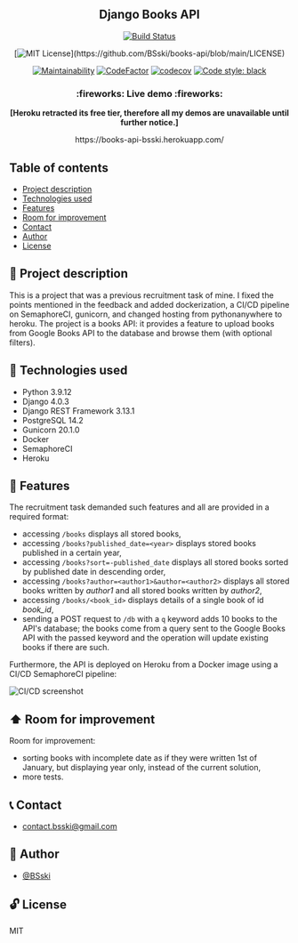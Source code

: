 <p align="center">
  <h2 align="center">Django Books API</h2>
</p>


<div markdown="1" align="center">

[![Build Status](https://bsski.semaphoreci.com/badges/books-api/branches/main.svg?style=shields&key=bbf61a13-a31b-4766-99d2-8a8817119f9a)](https://bsski.semaphoreci.com/projects/books-api)
<!-- [![Demo Uptime](https://img.shields.io/uptimerobot/ratio/7/m791716455-288255922d4aaa0af095c195)](https://books-api-bsski.herokuapp.com/) -->
[![MIT License](https://img.shields.io/apm/l/atomic-design-ui.svg?)](https://github.com/BSski/books-api/blob/main/LICENSE)
<!-- [![Heroku](https://pyheroku-badge.herokuapp.com/?app=books-api-bsski&style=flat)](https://books-api-bsski.herokuapp.com/) -->
[![Maintainability](https://api.codeclimate.com/v1/badges/c69d9019a58cd920e18e/maintainability)](https://codeclimate.com/github/BSski/books-api/maintainability)
[![CodeFactor](https://www.codefactor.io/repository/github/bsski/books-api/badge)](https://www.codefactor.io/repository/github/bsski/books-api)
[![codecov](https://codecov.io/gh/BSski/books-api/branch/main/graph/badge.svg?token=1T80VR8JBB)](https://codecov.io/gh/BSski/books-api)
[![Code style: black](https://img.shields.io/badge/code%20style-black-000000.svg)](https://github.com/psf/black)

</div>


<h3 align="center">
  :fireworks: Live demo :fireworks:
</h3>

<p align="center">
  <b>[Heroku retracted its free tier, therefore all my demos are unavailable until further notice.]</b>
</p>

<p align="center">
  https://books-api-bsski.herokuapp.com/
</p>



## Table of contents
* [Project description](#scroll-project-description)
* [Technologies used](#hammer-technologies-used)
* [Features](#rocket-features)
* [Room for improvement](#arrow_up-room-for-improvement)
* [Contact](#telephone_receiver-contact)
* [Author](#construction_worker-author)
* [License](#unlock-license)


## :scroll: Project description
This is a project that was a previous recruitment task of mine. I fixed the points mentioned in the feedback and added dockerization, a CI/CD pipeline on SemaphoreCI, gunicorn, and changed hosting from pythonanywhere to heroku.
The project is a books API: it provides a feature to upload books from Google Books API to the database and browse them (with optional filters).


## :hammer: Technologies used
- Python 3.9.12
- Django 4.0.3
- Django REST Framework 3.13.1 
- PostgreSQL 14.2
- Gunicorn 20.1.0
- Docker
- SemaphoreCI
- Heroku


## :rocket: Features
The recruitment task demanded such features and all are provided in a required format:
- accessing `/books` displays all stored books,
- accessing `/books?published_date=<year>` displays stored books published in a certain year,
- accessing `/books?sort=-published_date` displays all stored books sorted by published date in descending order,
- accessing `/books?author=<author1>&author=<author2>` displays all stored books written by _author1_ and all stored books written by _author2_,
- accessing `/books/<book_id>` displays details of a single book of id _book_id_,
- sending a POST request to `/db` with a `q` keyword adds 10 books to the API's database; the books come from a query sent to the Google Books API with the passed keyword and the operation will update existing books if there are such.

Furthermore, the API is deployed on Heroku from a Docker image using a CI/CD SemaphoreCI pipeline:

![CI/CD screenshot](https://i.imgur.com/0NfYohr.png)


## :arrow_up: Room for improvement

Room for improvement:
- sorting books with incomplete date as if they were written 1st of January, but displaying year only, instead of the current solution,
- more tests.

## :telephone_receiver: Contact
- <contact.bsski@gmail.com>


## :construction_worker: Author

- [@BSski](https://www.github.com/BSski)


## :unlock: License
MIT
